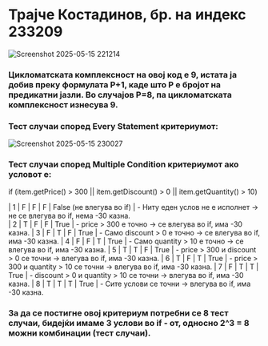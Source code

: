 # Трајче Костадинов, бр. на индекс 233209


![Screenshot 2025-05-15 221214](https://github.com/user-attachments/assets/8e0d6257-88fd-48ed-967c-da6ce111f94c)

### Цикломатската комплексност на овој код е 9, истата ја добив преку формулата P+1, каде што P е бројот на предикатни јазли. Во случајoв P=8, па цикломатската комплексност изнесува 9.

### Тест случаи според Every Statement критериумот:

![Screenshot 2025-05-15 230027](https://github.com/user-attachments/assets/07a4b090-758e-4c80-a816-cbedad0dd377)

### Тест случаи според Multiple Condition критериумот ако условот е: 
if (item.getPrice() > 300 || item.getDiscount() > 0 || item.getQuantity() > 10)

| 1 | F | F | F | False (не влегува во if) | - Ниту еден услов не е исполнет → не се влегува во if, нема -30 казна. <br>
| 2 | T | F | F | True | - price > 300 е точно → се влегува во if, има -30 казна.
| 3 | F | T | F | True | - Само discount > 0 е точно → се влегува во if, има -30 казна.
| 4 | F | F | T | True | - Само quantity > 10 е точно → се влегува во if, има -30 казна.
| 5 | T | T | F | True | - price > 300 и discount > 0 се точни → влегува во if, има -30 казна.
| 6 | T | F | T | True | - price > 300 и quantity > 10 се точни → влегува во if, има -30 казна.
| 7 | F | T | T | True | - discount > 0 и quantity > 10 се точни → влегува во if, има -30 казна.
| 8 | T | T | T | True |  - Сите услови се точни → влегува во if, има -30 казна.

### За да се постигне овој критериум потребни се 8 тест случаи, бидејќи имаме 3 услови во if - от, односно 2^3 = 8 можни комбинации (тест случаи).




